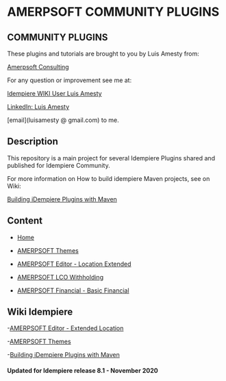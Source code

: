 
# <b>AMERPSOFT COMMUNITY PLUGINS</b>

## <b>COMMUNITY PLUGINS</b>
These plugins and tutorials are brought to you by Luis Amesty from:

[Amerpsoft Consulting](http://amerpsoft.com/index.php/en/)

For any question or improvement see me at:

[Idempiere WIKI User Luis Amesty](https://wiki.idempiere.org/en/User:Luisamesty)

[LinkedIn: Luis Amesty](https://www.linkedin.com/in/luisamesty/)

[email](luisamesty @ gmail.com) to me. <br/>

## <b>Description</b>

This repository is a main project for several Idempiere Plugins shared and published for Idempiere Community.

For more information on How to build idempiere Maven projects, see on Wiki: 

[Building iDempiere Plugins with Maven](https://wiki.idempiere.org/en/Building_iDempiere_Plugins_with_Maven)

## <b>Content</b>

- [Home](https://github.com/luisamesty/Amerpsoft-iDempiere-community/blob/master/README.md)


- [AMERPSOFT Themes](https://github.com/luisamesty/Amerpsoft-iDempiere-community/blob/master/org.amerpsoft.com.idempiere.themes-com/README.md)

- [AMERPSOFT Editor - Location Extended](https://github.com/luisamesty/Amerpsoft-iDempiere-community/blob/master/org.amerpsoft.com.idempiere.editors-com/README.md)

- [AMERPSOFT LCO Withholding](https://github.com/luisamesty/Amerpsoft-iDempiere-community/blob/master/org.amerpsoft.com.idempiere.lco.withholding/README.md)

- [AMERPSOFT Financial - Basic Financial](https://github.com/luisamesty/Amerpsoft-iDempiere-community/blob/master/org.amerpsoft.com.idempiere.financial/README.md)


## <b>Wiki Idempiere</b>
-[AMERPSOFT Editor - Extended Location](http://wiki.idempiere.org/en/Plugin:_Extended_Location)

-[AMERPSOFT Themes](https://wiki.idempiere.org/en/Plugin:_Themes_Amerpsoft)

-[Building iDempiere Plugins with Maven](https://wiki.idempiere.org/en/Building_iDempiere_Plugins_with_Maven)

#### Updated for Idempiere release 8.1 - November 2020
